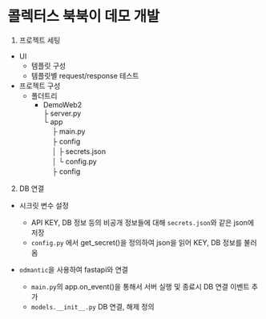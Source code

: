 # 콜렉터스 북북이 데모 개발

1. 프로젝트 세팅

- UI
  - 템플릿 구성
  - 템플릿별 request/response 테스트
- 프로젝트 구성
  - 폴더트리
    - DemoWeb2<br>
      ├ server.py <br> <!-- uvicorn 실행 -->
      └ app<br>
      　 ├ main.py<br> <!-- main 실행 -->
      　 ├ config <br>
      　 │ ├ secrets.json <br> <!-- api key, db info 등 -->
      　 │ └ config.py <br> <!-- return secrets -->
      　 ├ config <br>

2. DB 연결

- 시크릿 변수 설정

  - API KEY, DB 정보 등의 비공개 정보들에 대해 `secrets.json`와 같은 json에 저장
  - `config.py` 에서 get_secret()을 정의하여 json을 읽어 KEY, DB 정보를 불러옴

- `odmantic`을 사용하여 fastapi와 연결
  <!-- - odmantic은 ODM(Object-Document Mapper) pydantic을 통해 정의한 모델을 nosql을 객체로 처리할 수 있도록 도와줌
  - odmantic과 대조적으로 RDBMS를 사용할 경우 ORM(Object-Relational Mapper) sqlalchemy가 대표적 -->
  - `main.py`의 app.on_event()을 통해서 서버 실행 및 종료시 DB 연결 이벤트 추가
  - `models.__init__.py` DB 연결, 해제 정의

<!-- github token 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 -->
